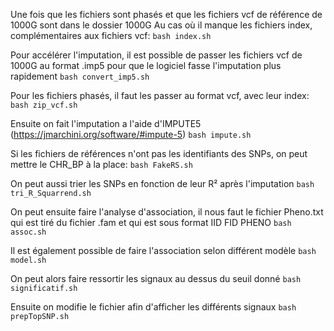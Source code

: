 Une fois que les fichiers sont phasés et que les fichiers vcf de référence de 1000G sont dans le dossier 1000G
Au cas où il manque les fichiers index, complémentaires aux fichiers vcf:
`bash index.sh`

Pour accélérer l'imputation, il est possible de passer les fichiers vcf de 1000G au format .imp5 pour que le logiciel fasse l'imputation plus rapidement
`bash convert_imp5.sh`

Pour les fichiers phasés, il faut les passer au format vcf, avec leur index:
`bash zip_vcf.sh`

Ensuite on fait l'imputation a l'aide d'IMPUTE5 (https://jmarchini.org/software/#impute-5)
`bash impute.sh`

Si les fichiers de références n'ont pas les identifiants des SNPs, on peut mettre le CHR_BP à la place:
`bash FakeRS.sh`

On peut aussi trier les SNPs en fonction de leur R² après l'imputation 
`bash tri_R_Squarrend.sh`

On peut ensuite faire l'analyse d'association, il nous faut le fichier Pheno.txt qui est tiré du fichier .fam et qui est sous format
IID FID PHENO 
`bash assoc.sh`

Il est également possible de faire l'association selon différent modèle
`bash model.sh`

On peut alors faire ressortir les signaux au dessus du seuil donné
`bash significatif.sh`

Ensuite on modifie le fichier afin d'afficher les différents signaux
`bash prepTopSNP.sh`
